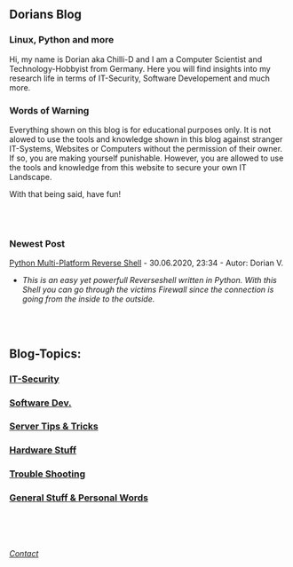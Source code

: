 ## Dorians Blog
### Linux, Python and more

Hi, my name is Dorian aka Chilli-D and I am a Computer Scientist and Technology-Hobbyist from Germany.
Here you will find insights into my research life in terms of IT-Security, Software Developement and much more.

### Words of Warning

Everything shown on this blog is for educational purposes only. It is not alowed to use the tools and knowledge shown in this blog against
stranger IT-Systems, Websites or Computers without the permission of their owner. If so, you are making yourself punishable. However, you are allowed
to use the tools and knowledge from this website to secure your own IT Landscape.

With that being said, have fun!

<br>
<br>

### Newest Post

[Python Multi-Platform Reverse Shell](py-shell.md) - 30.06.2020, 23:34 - Autor: Dorian V.
  - _This is an easy yet powerfull Reverseshell written in Python. With this Shell you can go through the victims Firewall since the connection is going from the inside to the outside._

<br>
<br>

## Blog-Topics:

### [IT-Security](it-security.md)

### [Software Dev.](software-dev.md)

### [Server Tips & Tricks](server-stuff.md)

### [Hardware Stuff](hardware-stuff.md)

### [Trouble Shooting](trouble-shooting.md)

### [General Stuff & Personal Words](general-stuff.md)

<br>
<br>
<br>

_[Contact](contact.md)_

<br>
<br>
